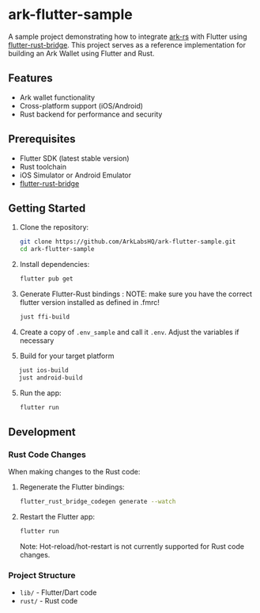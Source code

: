 # ark-flutter-sample

A sample project demonstrating how to integrate [ark-rs](https://github.com/ArkLabsHQ/ark-rs/) with
Flutter using [flutter-rust-bridge](https://cjycode.com/flutter_rust_bridge/). This project serves
as a reference implementation for building an Ark Wallet using Flutter and Rust.

## Features

- Ark wallet functionality
- Cross-platform support (iOS/Android)
- Rust backend for performance and security

## Prerequisites

- Flutter SDK (latest stable version)
- Rust toolchain
- iOS Simulator or Android Emulator
- [flutter-rust-bridge](https://cjycode.com/flutter_rust_bridge/)

## Getting Started

1. Clone the repository:
   ```bash
   git clone https://github.com/ArkLabsHQ/ark-flutter-sample.git
   cd ark-flutter-sample
   ```

2. Install dependencies:
   ```bash
   flutter pub get
   ```

3. Generate Flutter-Rust bindings :
NOTE: make sure you have the correct flutter version installed as defined in .fmrc!
   ```bash
   just ffi-build
   ```

4. Create a copy of `.env_sample` and call it `.env`. Adjust the variables if necessary

5. Build for your target platform

```bash
   just ios-build
   just android-build
```

5. Run the app:
   ```bash
   flutter run
   ```

## Development

### Rust Code Changes

When making changes to the Rust code:

1. Regenerate the Flutter bindings:
   ```bash
   flutter_rust_bridge_codegen generate --watch
   ```

2. Restart the Flutter app:
   ```bash
   flutter run
   ```
   Note: Hot-reload/hot-restart is not currently supported for Rust code changes.

### Project Structure

- `lib/` - Flutter/Dart code
- `rust/` - Rust code
